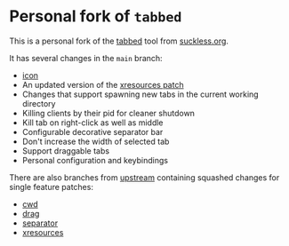 # Personal fork of `tabbed`

This is a personal fork of the [tabbed](https://tools.suckless.org/tabbed/) tool from [suckless.org](https://suckless.org/).

It has several changes in the `main` branch:
* [icon](https://tools.suckless.org/tabbed/patches/icon/)
* An updated version of the [xresources patch](https://tools.suckless.org/tabbed/patches/xresources/)
* Changes that support spawning new tabs in the current working directory
* Killing clients by their pid for cleaner shutdown
* Kill tab on right-click as well as middle
* Configurable decorative separator bar
* Don't increase the width of selected tab
* Support draggable tabs
* Personal configuration and keybindings

There are also branches from [upstream](https://github.com/kcghost/tabbed/tree/upstream) containing squashed changes for single feature patches:
* [cwd](https://github.com/kcghost/tabbed/tree/cwd)
* [drag](https://github.com/kcghost/tabbed/tree/drag)
* [separator](https://github.com/kcghost/tabbed/tree/separator)
* [xresources](https://github.com/kcghost/tabbed/tree/xresources)

